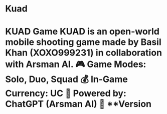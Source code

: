 # Kuad
# KUAD Game  **KUAD** is an open-world mobile shooting game made by **Basil Khan (XOXO999231)** in collaboration with **Arsman AI**.  🎮 **Game Modes:** Solo, Duo, Squad   💰 **In-Game Currency:** UC   🧠 **Powered by:** ChatGPT (Arsman AI)   🧪 **Version

